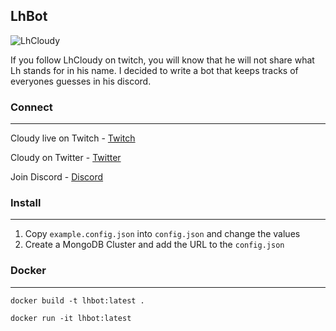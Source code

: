 ## LhBot

![LhCloudy](https://i.ytimg.com/vi/Al7yT5S1cGk/maxresdefault.jpg)

If you follow LhCloudy on twitch, you will know that he will not share what Lh stands for in his name. I decided to write a bot that keeps tracks of everyones guesses in his discord. 

### Connect
___
Cloudy live on Twitch - [Twitch](https://www.twitch.tv/lhcloudy27)

Cloudy on Twitter - [Twitter](https://twitter.com/LhCloudy)

Join Discord - [Discord](https://discord.com/invite/jd6CZSj8jb)


### Install
___
1. Copy `example.config.json` into `config.json` and change the values
2. Create a MongoDB Cluster and add the URL to the `config.json`

### Docker
___
`docker build -t lhbot:latest .`

`docker run -it lhbot:latest`